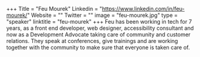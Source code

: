 +++
Title = "Feu Mourek"
Linkedin = "https://www.linkedin.com/in/feu-mourek/"
Website = ""
Twitter = ""
image = "feu-mourek.jpg"
type = "speaker"
linktitle = "feu-mourek"
+++
Feu has been working in tech for 7 years, as a front end developer, web designer, accessibility consultant and now as a Development Advocate taking care of community and customer relations. They speak at conferences, give trainings and are working together with the community to make sure that everyone is taken care of.
